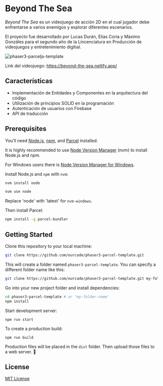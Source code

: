 # Beyond The Sea

_Beyond The Sea_ es un videojuego de acción 2D en el cual jugador debe enfrentarse a varios enemigos y explorar diferentes escenarios.

El proyecto fue desarrollado por Lucas Durán, Elias Coria y Máximo Gonzáles para el segundo año de la Lincenciatura en Producción de videojuegos y entretenimiento digitial.

![phaser3-parceljs-template](https://logo.unraf.edu.ar/wp-content/uploads/2021/07/Logos_UNRaf-350px.png)

Link del videojuego: https://beyond-the-sea.netlify.app/

## Características
- Implementación de Entidades y Componentes en la arquitectura del código
- Utilización de principios SOLID en la programación
- Autenticación de usuarios con Firebase
- API de traducción

## Prerequisites

You'll need [Node.js](https://nodejs.org/en/), [npm](https://www.npmjs.com/), and [Parcel](https://parceljs.org/) installed.

It is highly recommended to use [Node Version Manager](https://github.com/nvm-sh/nvm) (nvm) to install Node.js and npm.

For Windows users there is [Node Version Manager for Windows](https://github.com/coreybutler/nvm-windows).

Install Node.js and `npm` with `nvm`:

```bash
nvm install node

nvm use node
```

Replace 'node' with 'latest' for `nvm-windows`.

Then install Parcel:

```bash
npm install -g parcel-bundler
```

## Getting Started

Clone this repository to your local machine:

```bash
git clone https://github.com/ourcade/phaser3-parcel-template.git
```

This will create a folder named `phaser3-parcel-template`. You can specify a different folder name like this:

```bash
git clone https://github.com/ourcade/phaser3-parcel-template.git my-folder-name
```

Go into your new project folder and install dependencies:

```bash
cd phaser3-parcel-template # or 'my-folder-name'
npm install
```

Start development server:

```
npm run start
```

To create a production build:

```
npm run build
```

Production files will be placed in the `dist` folder. Then upload those files to a web server. 🎉

## License

[MIT License](https://github.com/ourcade/phaser3-parcel-template/blob/master/LICENSE)
